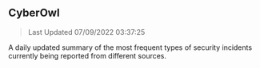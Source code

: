 ## CyberOwl 
> Last Updated 07/09/2022 03:37:25 


A daily updated summary of the most frequent types of security incidents currently being reported from different sources.

